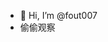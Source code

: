 - 👋 Hi, I’m @fout007
- 偷偷观察

<!---
fout007/fout007 is a ✨ special ✨ repository because its `README.md` (this file) appears on your GitHub profile.
You can click the Preview link to take a look at your changes.
--->
